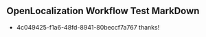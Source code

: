 ## OpenLocalization Workflow Test MarkDown
* 4c049425-f1a6-48fd-8941-80beccf7a767 thanks!

<!--HONumber=Jul16_HO4-->


